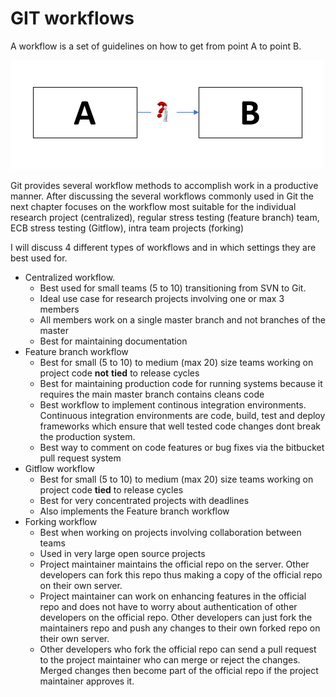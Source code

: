# GIT workflows

A workflow is a set of guidelines on how to get from point A to point B. 

![How to get from point A to B?](../.gitbook/assets/image%20%2830%29.png)

Git provides several workflow methods to accomplish work in a productive manner. After discussing the several workflows commonly used in Git the next chapter focuses on the workflow most suitable for the individual research project \(centralized\), regular stress testing \(feature branch\) team, ECB stress testing \(Gitflow\), intra team projects \(forking\)

I will discuss 4 different types of workflows and in which settings they are best used for.

* Centralized workflow. 
  * Best used for small teams \(5 to 10\) transitioning from SVN to Git.
  * Ideal use case for research projects involving one or max 3 members
  * All members work on a single master branch and not branches of the master
  * Best for maintaining documentation
* Feature branch workflow
  * Best for small \(5 to 10\) to medium \(max 20\) size teams working on project code **not** **tied** to release cycles
  * Best for maintaining production code for running systems because it requires the main master branch contains cleans code
  * Best workflow to implement continous integration environments. Continuous integration environments are code, build, test and deploy frameworks which ensure that well tested code changes dont break the production system.
  * Best way to comment on code features or bug fixes via the bitbucket pull request system
* Gitflow workflow
  * Best for small \(5 to 10\) to medium \(max 20\) size teams working on project code **tied** to release cycles
  * Best for very concentrated projects with deadlines
  * Also implements the Feature branch workflow
* Forking workflow
  * Best when working on projects involving collaboration between teams
  * Used in very large open source projects
  * Project maintainer maintains the official repo on the server. Other developers can fork this repo thus making a copy of the official repo on their own server.
  * Project maintainer can work on enhancing features in the official repo and does not have to worry about authentication of other developers on the official repo. Other developers can just fork the maintainers repo and push any changes to their own forked repo on their own server.
  * Other developers who fork the official repo can send a pull request to the project maintainer who can merge or reject the changes. Merged changes then become part of the official repo if the project maintainer approves it.

